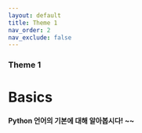 ```yaml
---
layout: default
title: Theme 1
nav_order: 2
nav_exclude: false
---
```

### Theme 1
# Basics
#### Python 언어의 기본에 대해 알아봅시다! ~~
